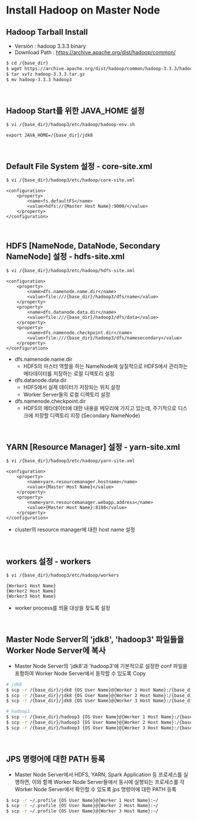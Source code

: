 # Install Hadoop on Master Node

## Hadoop Tarball Install
- Version : hadoop 3.3.3 binary
- Download Path : https://archive.apache.org/dist/hadoop/common/
```bash
$ cd /{base_dir}
$ wget https://archive.apache.org/dist/hadoop/common/hadoop-3.3.3/hadoop-3.3.3.tar.gz
$ tar xvfz hadoop-3.3.3.tar.gz
$ mv hadoop-3.3.3 hadoop3
```

<br/>

## Hadoop Start를 위한 JAVA_HOME 설정
```bash
$ vi /{base_dir}/hadoop3/etc/hadoop/hadoop-env.sh
```
```text
export JAVA_HOME=/{base_dir}/jdk8
```

<br/>

## Default File System 설정 - core-site.xml
```bash
$ vi /{base_dir}/hadoop3/etc/hadoop/core-site.xml
```
```text
<configuration>
    <property>
        <name>fs.defaultFS</name>
        <value>hdfs://{Master Host Name}:9000/</value>
    </property>
</configuration>
```

<br/>

## HDFS [NameNode, DataNode, Secondary NameNode] 설정 - hdfs-site.xml
```bash
$ vi /{base_dir}/hadoop3/etc/hadoop/hdfs-site.xml
```
```text
<configuration>
    <property>
        <name>dfs.namenode.name.dir</name>
        <value>file:///{base_dir}/hadoop3/dfs/name</value>
    </property>
    <property>
        <name>dfs.datanode.data.dir</name>
        <value>file:///{base_dir}/hadoop3/dfs/data</value>
    </property>
    <property>
        <name>dfs.namenode.checkpoint.dir</name>
        <value>file:///{base_dir}/hadoop3/dfs/namesecondary</value>
    </property>
</configuration>
```
- dfs.namenode.name.dir
    - HDFS의 마스터 역할을 하는 NameNode에 실질적으로 HDFS에서 관리하는 메타데이터를 저장하는 로컬 디렉토리 설정
- dfs.datanode.data.dir
    - HDFS에서 실제 데이터가 저장되는 위치 설정
    - Worker Server들의 로컬 디렉토리 설정
- dfs.namenode.checkpoint.dir
    - HDFS의 메타데이터에 대한 내용을 메모리에 가지고 있는데, 주기적으로 디스크에 저장할 디렉토리 지정 (Secondary NameNode)

<br/>

## YARN [Resource Manager] 설정 - yarn-site.xml
```bash
$ vi /{base_dir}/hadoop3/etc/hadoop/yarn-site.xml
```
```text
<configuration>
    <property>
        <name>yarn.resourcemanager.hostname</name>
        <value>{Master Host Name}</value>
    </property>
    <property>
        <name>yarn.resourcemanager.webapp.address</name>
        <value>{Master Host Name}:8188</value>
    </property>
</configuration>
```
- cluster의 resource manager에 대한 host name 설정

<br/>

## workers 설정 - workers
```bash
$ vi /{base_dir}/hadoop3/etc/hadoop/workers
```
```text
{Worker1 Host Name}
{Worker2 Host Name}
{Worker3 Host Name}
```
- worker process를 띄울 대상을 찾도록 설정

<br/>

## Master Node Server의 'jdk8', 'hadoop3' 파일들을 Worker Node Server에 복사
- Master Node Server의 'jdk8'과 'hadoop3'에 기본적으로 설정한 conf 파일을 포함하여 Worker Node Server에서 동작할 수 있도록 Copy
```bash
# jdk8
$ scp -r /{base_dir}/jdk8 {OS User Name}@{Worker 1 Host Name}:/{base_dir}/
$ scp -r /{base_dir}/jdk8 {OS User Name}@{Worker 2 Host Name}:/{base_dir}/
$ scp -r /{base_dir}/jdk8 {OS User Name}@{Worker 3 Host Name}:/{base_dir}/

# hadoop3
$ scp -r /{base_dir}/hadoop3 {OS User Name}@{Worker 1 Host Name}:/{base_dir}/
$ scp -r /{base_dir}/hadoop3 {OS User Name}@{Worker 2 Host Name}:/{base_dir}/
$ scp -r /{base_dir}/hadoop3 {OS User Name}@{Worker 3 Host Name}:/{base_dir}/
```

<br/>

## JPS 명령어에 대한 PATH 등록
- Master Node Server에서 HDFS, YARN, Spark Application 등 프로세스를 실행하면, 이와 함께 Worker Node Server들에서 동시에 실행되는 프로세스를 각 Worker Node Server에서 확인할 수 있도록 jps 명령어에 대한 PATH 등록
```bash
$ scp -r ~/.profile {OS User Name}@{Worker 1 Host Name}:~/
$ scp -r ~/.profile {OS User Name}@{Worker 2 Host Name}:~/
$ scp -r ~/.profile {OS User Name}@{Worker 3 Host Name}:~/
```